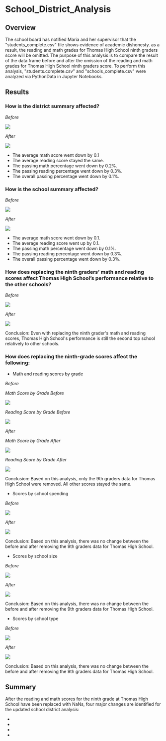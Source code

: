 # School_District_Analysis

## Overview
The school board has notified Maria and her supervisor that the "students_complete.csv" file shows evidence of academic dishonesty. as a result, the reading and math grades for Thomas High School ninth graders score will be omitted. The purpose of this analysis is to compare the result of the data frame before and after the omission of the reading and math grades for Thomas High School ninth graders score. To perform this analysis, "students.complete.csv" and "schools_complete.csv" were analyzed via PythonData in Jupyter Notebooks.

## Results

### How is the district summary affected?
*Before*

![](Resources/District_Summary_before.PNG)

*After*

![](Resources/District_Summary_After.PNG)

- The average math score went down by 0.1
- The average reading score stayed the same.
- The passing math percentage went down by 0.2%.
- The passing reading percentage went down by 0.3%.
- The overall passing percentage went down by 0.1%.

### How is the school summary affected?
*Before*

![](Resources/School_Summary_before.PNG)

*After*

![](Resources/School_Summary_After.PNG)

- The average math score went down by 0.1.
- The average reading score went up by 0.1.
- The passing math percentage went down by 0.1%.
- The passing reading percentage went down by 0.3%.
- The overall passing percentage went down by 0.3%.

### How does replacing the ninth graders’ math and reading scores affect Thomas High School’s performance relative to the other schools?
*Before*

![](Resources/Top_5_Before.PNG)

*After*

![](Resources/Top_5_After.PNG)

Conclusion: Even with replacing the ninth grader's math and reading scores, Thomas High School's performance is still the second top school relatively to other schools.

### How does replacing the ninth-grade scores affect the following:
- Math and reading scores by grade

*Before*

*Math Score by Grade Before*

![](Resources/mathscore_by_grade_before.PNG)

*Reading Score by Grade Before*

![](Resources/readingscore_by_grade_before.PNG)

*After*

*Math Score by Grade After*

![](Resources/mathscore_by_grade_after.PNG)

*Reading Score by Grade After*

![](Resources/readingscore_by_grade_after.PNG)

Conclusion: Based on this analysis, only the 9th graders data for Thomas High School were removed. All other scores stayed the same.

- Scores by school spending

*Before*

![](Resources/scoresby_spending_before.PNG)

*After*

![](Resources/scoresby_spending_after.PNG)

Conclusion: Based on this analysis, there was no change between the before and after removing the 9th graders data for Thomas High School.

- Scores by school size

*Before*

![](Resources/scoresby_size_before.PNG)

*After*

![](Resources/scoresby_size_after.PNG)

Conclusion: Based on this analysis, there was no change between the before and after removing the 9th graders data for Thomas High School.

- Scores by school type

*Before*

![](Resources/scoresby_type_before.PNG)

*After*

![](Resources/scoresby_type_after.PNG)

Conclusion: Based on this analysis, there was no change between the before and after removing the 9th graders data for Thomas High School.



## Summary
After the reading and math scores for the ninth grade at Thomas High School have been replaced with NaNs, four major changes are identified for the updated school district analysis:

-

-

-
-
